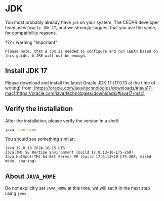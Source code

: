 # JDK

You most probably already have `jdk` on your system.
The CEDAR developer team uses `Oracle JDK 17`, and we strongly suggest that you use the same, for compatibility reasons.

???+ warning "Important"
    
    Please note, that a JDK is needed to configure and run CEDAR based on this guide. A JRE will not be enough.

## Install JDK 17

Please download and install the latest Oracle JDK 17 (17.0.13 at the time of writing) from:
[https://oracle.com/java/technologies/downloads/#java17-mac](https://oracle.com/java/technologies/downloads/#java17-mac)

## Verify the installation

After the installation, please verify the version in a shell:
```sh
java --version
```

You should see something similar:
```
java 17.0.13 2024-10-15 LTS
Java(TM) SE Runtime Environment (build 17.0.13+10-LTS-268)
Java HotSpot(TM) 64-Bit Server VM (build 17.0.13+10-LTS-268, mixed mode, sharing)
```

## About `JAVA_HOME`

Do not explicitly set `JAVA_HOME` at this time, we will set it in the next step using `jenv`
